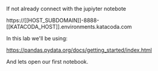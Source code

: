 If not already connect with the jupiyter notebote

https://[[HOST_SUBDOMAIN]]-8888-[[KATACODA_HOST]].environments.katacoda.com

In this lab we'll be using:

https://pandas.pydata.org/docs/getting_started/index.html


And lets open our first notebook.  
